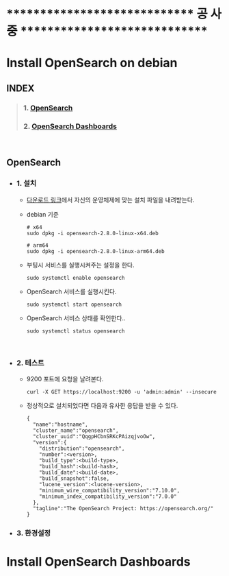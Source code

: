 # **************************** 공 사 중 **************************** #

# Install OpenSearch on debian

## INDEX
>
> ### 1. [OpenSearch](#opensearch)
>
> ### 2. [OpenSearch Dashboards](#install-opensearch-dashboards)

<br>

## OpenSearch

- ### 1. 설치

  - [다운로드 링크](https://opensearch.org/downloads.html)에서 자신의 운영체제에 맞는 설치 파일을 내려받는다.
  - debian 기준

    ```
    # x64
    sudo dpkg -i opensearch-2.8.0-linux-x64.deb
      
    # arm64
    sudo dpkg -i opensearch-2.8.0-linux-arm64.deb
    ```

  - 부팅시 서비스를 실행시켜주는 설정을 한다.

    ```
    sudo systemctl enable opensearch
    ```

  - OpenSearch 서비스를 실행시킨다.

    ```
    sudo systemctl start opensearch
    ```

  - OpenSearch 서비스 상태를 확인한다..

    ```
    sudo systemctl status opensearch
    ```

<br>

- ### 2. 테스트

  - 9200 포트에 요청을 날려본다.

    ```
    curl -X GET https://localhost:9200 -u 'admin:admin' --insecure
    ```

  - 정상적으로 설치되었다면 다음과 유사한 응답을 받을 수 있다.

    ```
    {
      "name":"hostname",
      "cluster_name":"opensearch",
      "cluster_uuid":"QqgpHCbnSRKcPAizqjvoOw",
      "version":{
        "distribution":"opensearch",
        "number":<version>,
        "build_type":<build-type>,
        "build_hash":<build-hash>,
        "build_date":<build-date>,
        "build_snapshot":false,
        "lucene_version":<lucene-version>,
        "minimum_wire_compatibility_version":"7.10.0",
        "minimum_index_compatibility_version":"7.0.0"
      },
      "tagline":"The OpenSearch Project: https://opensearch.org/"
    }
    ```

- ### 3. 환경설정

# Install OpenSearch Dashboards
